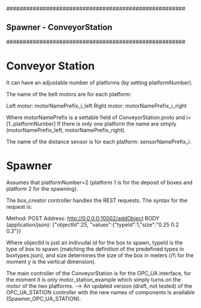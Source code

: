 ######################################################
## Spawner - ConveyorStation
######################################################

# Conveyor Station

It can have an adjustable number of platforms (by setting platformNumber).

The name of the belt motors are for each platform:

Left motor: motorNamePrefix_i_left
Right motor: motorNamePrefix_i_right


Where motorNamePrefix is a settable field of ConveyorStation.proto and i=[1..platformNumber]
If there is only one platform the name are simply (motorNamePrefix_left, motorNamePrefix_right).


The name of the distance sensor is for each platform: sensorNamePrefix_i.


# Spawner

Assumes that platformNumber=2 (platform 1 is for the deposit of boxes and platform 2 for the spawning).

The box_creator controller handles the REST requests. The syntax for the request is:

Method: POST
Address: http://0.0.0.0:10002/addObject
BODY (application/json): {"objectId":25, "values":{"typeId":1,"size":"0.25 0.2 0.3"}}


Where objectId is just an indivudal id for the box to spawn, typeId is the type of box to spawn (matching the definition of the predefined types in boxtypes.json), and size determines the size of the box in meters (/!\ for the moment y is the vertical dimension).

The main controller of the ConveyorStation is for the OPC_UA interface, for the moment it is only motor_station_example which simply turns on the motor of the two platforms. --> An updated version (draft, not tested) of the OPC_UA_STATION controller with the new names of components is available (Spawner_OPC_UA_STATION).

